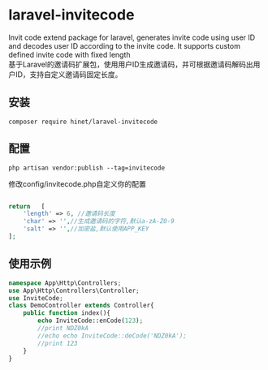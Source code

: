 # laravel-invitecode
Invit code extend package for laravel, generates invite code using user ID and decodes user ID according to the invite code. It supports custom defined invite code with fixed length  
基于Laravel的邀请码扩展包，使用用户ID生成邀请码，并可根据邀请码解码出用户ID，支持自定义邀请码固定长度。

## 安装

```
composer require hinet/laravel-invitecode
```

## 配置

```
php artisan vendor:publish --tag=invitecode
```

修改config/invitecode.php自定义你的配置  
```php

return   [
    'length' => 6, //邀请码长度
    'char' => '',//生成邀请码的字符,默认a-zA-Z0-9
    'salt' => '',//加密盐,默认使用APP_KEY
];
```

## 使用示例

```php
namespace App\Http\Controllers;
use App\Http\Controllers\Controller;
use InviteCode;
class DemoController extends Controller{
    public function index(){
        echo InviteCode::enCode(123);
        //print NDZ0kA
        //echo echo InviteCode::deCode('NDZ0kA');
        //print 123
    }
}
```
